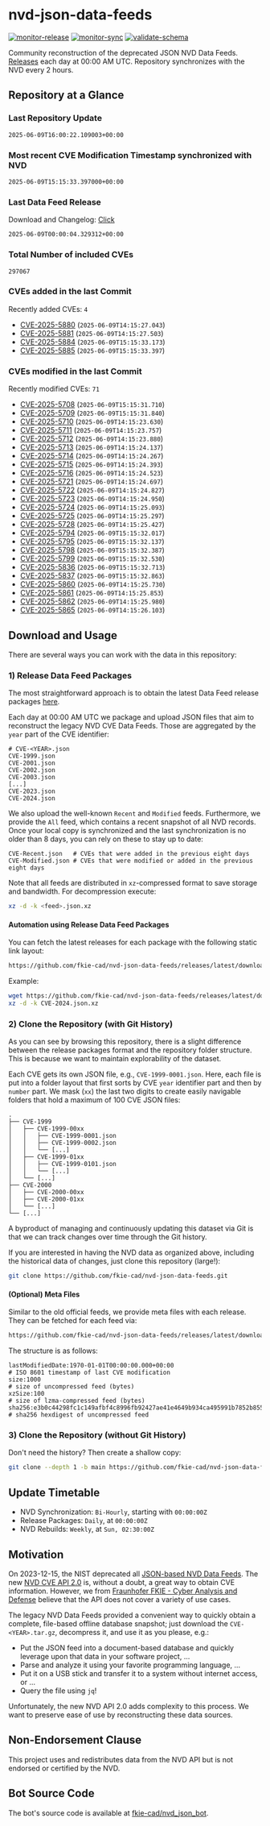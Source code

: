 # nvd-json-data-feeds

[![monitor-release](https://github.com/fkie-cad/nvd-json-data-feeds/actions/workflows/monitor_release.yml/badge.svg)](https://github.com/fkie-cad/nvd-json-data-feeds/actions/workflows/monitor_release.yml)
[![monitor-sync](https://github.com/fkie-cad/nvd-json-data-feeds/actions/workflows/monitor_sync.yml/badge.svg)](https://github.com/fkie-cad/nvd-json-data-feeds/actions/workflows/monitor_sync.yml)
[![validate-schema](https://github.com/fkie-cad/nvd-json-data-feeds/actions/workflows/validate_schema.yml/badge.svg)](https://github.com/fkie-cad/nvd-json-data-feeds/actions/workflows/validate_schema.yml)

Community reconstruction of the deprecated JSON NVD Data Feeds.
[Releases](https://github.com/fkie-cad/nvd-json-data-feeds/releases/latest) each day at 00:00 AM UTC.
Repository synchronizes with the NVD every 2 hours.

## Repository at a Glance

### Last Repository Update

```plain
2025-06-09T16:00:22.109003+00:00
```

### Most recent CVE Modification Timestamp synchronized with NVD

```plain
2025-06-09T15:15:33.397000+00:00
```

### Last Data Feed Release

Download and Changelog: [Click](https://github.com/fkie-cad/nvd-json-data-feeds/releases/latest)

```plain
2025-06-09T00:00:04.329312+00:00
```

### Total Number of included CVEs

```plain
297067
```

### CVEs added in the last Commit

Recently added CVEs: `4`

- [CVE-2025-5880](CVE-2025/CVE-2025-58xx/CVE-2025-5880.json) (`2025-06-09T14:15:27.043`)
- [CVE-2025-5881](CVE-2025/CVE-2025-58xx/CVE-2025-5881.json) (`2025-06-09T14:15:27.503`)
- [CVE-2025-5884](CVE-2025/CVE-2025-58xx/CVE-2025-5884.json) (`2025-06-09T15:15:33.173`)
- [CVE-2025-5885](CVE-2025/CVE-2025-58xx/CVE-2025-5885.json) (`2025-06-09T15:15:33.397`)


### CVEs modified in the last Commit

Recently modified CVEs: `71`

- [CVE-2025-5708](CVE-2025/CVE-2025-57xx/CVE-2025-5708.json) (`2025-06-09T15:15:31.710`)
- [CVE-2025-5709](CVE-2025/CVE-2025-57xx/CVE-2025-5709.json) (`2025-06-09T15:15:31.840`)
- [CVE-2025-5710](CVE-2025/CVE-2025-57xx/CVE-2025-5710.json) (`2025-06-09T14:15:23.630`)
- [CVE-2025-5711](CVE-2025/CVE-2025-57xx/CVE-2025-5711.json) (`2025-06-09T14:15:23.757`)
- [CVE-2025-5712](CVE-2025/CVE-2025-57xx/CVE-2025-5712.json) (`2025-06-09T14:15:23.880`)
- [CVE-2025-5713](CVE-2025/CVE-2025-57xx/CVE-2025-5713.json) (`2025-06-09T14:15:24.137`)
- [CVE-2025-5714](CVE-2025/CVE-2025-57xx/CVE-2025-5714.json) (`2025-06-09T14:15:24.267`)
- [CVE-2025-5715](CVE-2025/CVE-2025-57xx/CVE-2025-5715.json) (`2025-06-09T14:15:24.393`)
- [CVE-2025-5716](CVE-2025/CVE-2025-57xx/CVE-2025-5716.json) (`2025-06-09T14:15:24.523`)
- [CVE-2025-5721](CVE-2025/CVE-2025-57xx/CVE-2025-5721.json) (`2025-06-09T14:15:24.697`)
- [CVE-2025-5722](CVE-2025/CVE-2025-57xx/CVE-2025-5722.json) (`2025-06-09T14:15:24.827`)
- [CVE-2025-5723](CVE-2025/CVE-2025-57xx/CVE-2025-5723.json) (`2025-06-09T14:15:24.950`)
- [CVE-2025-5724](CVE-2025/CVE-2025-57xx/CVE-2025-5724.json) (`2025-06-09T14:15:25.093`)
- [CVE-2025-5725](CVE-2025/CVE-2025-57xx/CVE-2025-5725.json) (`2025-06-09T14:15:25.297`)
- [CVE-2025-5728](CVE-2025/CVE-2025-57xx/CVE-2025-5728.json) (`2025-06-09T14:15:25.427`)
- [CVE-2025-5794](CVE-2025/CVE-2025-57xx/CVE-2025-5794.json) (`2025-06-09T15:15:32.017`)
- [CVE-2025-5795](CVE-2025/CVE-2025-57xx/CVE-2025-5795.json) (`2025-06-09T15:15:32.137`)
- [CVE-2025-5798](CVE-2025/CVE-2025-57xx/CVE-2025-5798.json) (`2025-06-09T15:15:32.387`)
- [CVE-2025-5799](CVE-2025/CVE-2025-57xx/CVE-2025-5799.json) (`2025-06-09T15:15:32.530`)
- [CVE-2025-5836](CVE-2025/CVE-2025-58xx/CVE-2025-5836.json) (`2025-06-09T15:15:32.713`)
- [CVE-2025-5837](CVE-2025/CVE-2025-58xx/CVE-2025-5837.json) (`2025-06-09T15:15:32.863`)
- [CVE-2025-5860](CVE-2025/CVE-2025-58xx/CVE-2025-5860.json) (`2025-06-09T14:15:25.730`)
- [CVE-2025-5861](CVE-2025/CVE-2025-58xx/CVE-2025-5861.json) (`2025-06-09T14:15:25.853`)
- [CVE-2025-5862](CVE-2025/CVE-2025-58xx/CVE-2025-5862.json) (`2025-06-09T14:15:25.980`)
- [CVE-2025-5865](CVE-2025/CVE-2025-58xx/CVE-2025-5865.json) (`2025-06-09T14:15:26.103`)


## Download and Usage

There are several ways you can work with the data in this repository:

### 1) Release Data Feed Packages

The most straightforward approach is to obtain the latest Data Feed release packages [here](https://github.com/fkie-cad/nvd-json-data-feeds/releases/latest).

Each day at 00:00 AM UTC we package and upload JSON files that aim to reconstruct the legacy NVD CVE Data Feeds.
Those are aggregated by the `year` part of the CVE identifier:

```
# CVE-<YEAR>.json
CVE-1999.json
CVE-2001.json
CVE-2002.json
CVE-2003.json
[...]
CVE-2023.json
CVE-2024.json
```

We also upload the well-known `Recent` and `Modified` feeds.
Furthermore, we provide the `All` feed, which contains a recent snapshot of all NVD records.
Once your local copy is synchronized and the last synchronization is no older than 8 days, you can rely on these to stay up to date:

```plain
CVE-Recent.json   # CVEs that were added in the previous eight days
CVE-Modified.json # CVEs that were modified or added in the previous eight days
```

Note that all feeds are distributed in `xz`-compressed format to save storage and bandwidth.
For decompression execute:

```sh
xz -d -k <feed>.json.xz
```

#### Automation using Release Data Feed Packages

You can fetch the latest releases for each package with the following static link layout:

```sh
https://github.com/fkie-cad/nvd-json-data-feeds/releases/latest/download/CVE-<YEAR>.json.xz
```

Example:

```sh
wget https://github.com/fkie-cad/nvd-json-data-feeds/releases/latest/download/CVE-2024.json.xz
xz -d -k CVE-2024.json.xz
```

### 2) Clone the Repository (with Git History)

As you can see by browsing this repository, there is a slight difference between the release packages format and the repository folder structure.
This is because we want to maintain explorability of the dataset.

Each CVE gets its own JSON file, e.g., `CVE-1999-0001.json`.
Here, each file is put into a folder layout that first sorts by CVE `year` identifier part and then by `number` part.
We mask (`xx`) the last two digits to create easily navigable folders that hold a maximum of 100 CVE JSON files:

```plain
.
├── CVE-1999
│   ├── CVE-1999-00xx
│   │   ├── CVE-1999-0001.json
│   │   ├── CVE-1999-0002.json
│   │   └── [...]
│   ├── CVE-1999-01xx
│   │   ├── CVE-1999-0101.json
│   │   └── [...]
│   └── [...]
├── CVE-2000
│   ├── CVE-2000-00xx
│   ├── CVE-2000-01xx
│   └── [...]
└── [...]
```

A byproduct of managing and continuously updating this dataset via Git is that we can track changes over time through the Git history.

If you are interested in having the NVD data as organized above, including the historical data of changes, just clone this repository (large!):

```sh
git clone https://github.com/fkie-cad/nvd-json-data-feeds.git
```

#### (Optional) Meta Files

Similar to the old official feeds, we provide meta files with each release. They can be fetched for each feed via:

```sh
https://github.com/fkie-cad/nvd-json-data-feeds/releases/latest/download/CVE-<YEAR>.meta
```

The structure is as follows:

```plain
lastModifiedDate:1970-01-01T00:00:00.000+00:00                          # ISO 8601 timestamp of last CVE modification
size:1000                                                               # size of uncompressed feed (bytes)
xzSize:100                                                              # size of lzma-compressed feed (bytes)
sha256:e3b0c44298fc1c149afbf4c8996fb92427ae41e4649b934ca495991b7852b855 # sha256 hexdigest of uncompressed feed
```

### 3) Clone the Repository (without Git History)

Don't need the history? Then create a shallow copy:

```sh
git clone --depth 1 -b main https://github.com/fkie-cad/nvd-json-data-feeds.git
```


## Update Timetable

* NVD Synchronization: `Bi-Hourly`, starting with `00:00:00Z`
* Release Packages: `Daily`, at `00:00:00Z`
* NVD Rebuilds: `Weekly`, at `Sun, 02:30:00Z`


## Motivation

On 2023-12-15, the NIST deprecated all [JSON-based NVD Data Feeds](https://nvd.nist.gov/vuln/data-feeds#divRetirementBanner-1).
The new [NVD CVE API 2.0](https://nvd.nist.gov/developers/vulnerabilities) is, without a doubt, a great way to obtain CVE information.
However, we from [Fraunhofer FKIE - Cyber Analysis and Defense](https://www.fkie.fraunhofer.de/en/departments/cad.html) believe that the API does not cover a variety of use cases.

The legacy NVD Data Feeds provided a convenient way to quickly obtain a complete, file-based offline database snapshot; just download the `CVE-<YEAR>.tar.gz`, decompress it, and use it as you please, e.g.:

- Put the JSON feed into a document-based database and quickly leverage upon that data in your software project, ...
- Parse and analyze it using your favorite programming language, ...
- Put it on a USB stick and transfer it to a system without internet access, or ...
- Query the file using `jq`!

Unfortunately, the new NVD API 2.0 adds complexity to this process.
We want to preserve ease of use by reconstructing these data sources.

## Non-Endorsement Clause

This project uses and redistributes data from the NVD API but is not endorsed or certified by the NVD.

## Bot Source Code

The bot's source code is available at [fkie-cad/nvd\_json\_bot](https://github.com/fkie-cad/nvd_json_bot).